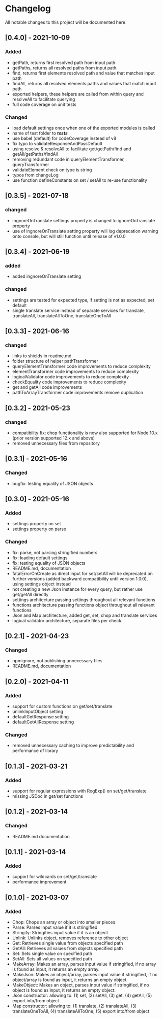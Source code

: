 # Changelog
All notable changes to this project will be documented here.

## [0.4.0] - 2021-10-09
### Added
- getPath, returns first resolved path from input path
- getPaths, returns all resolved paths from input path
- find, returns first elements resolved path and value that matches input path
- findAll, returns all resolved elements paths and values that match input path
- exported helpers, these helpers are called from within query and resolveAll to facilitate querying
- full code coverage on unit tests

### Changed
- load default settings once when one of the exported modules is called
- name of test folder to ___tests___
- use babel (default) for codeCoverage instead of v8
- fix typo to validateResponseAndPassDefault
- using resolve & resolveAll to facilitate get/getPath/find and getAll/getPaths/findAll
- removing redundant code in queryElementTransformer, queryTransformer
- validateElement check on type is string
- typos from changeLog
- use function defineConstants on set / setAll to re-use functionality

## [0.3.5] - 2021-07-18
### changed
- ingnoreOnTranslate settings property is changed to ignoreOnTranslate property
- use of ingnoreOnTranslate setting property will log deprecation warning onto console, but will still function until release of v1.0.0


## [0.3.4] - 2021-06-19
### added
- added ingnoreOnTranslate setting

### changed
- settings are tested for expected type, if setting is not as expected, set default
- single translate service instead of separate services for translate, translateAll, translateAllToOne, translateOneToAll

## [0.3.3] - 2021-06-16
### changed
- links to shields in readme.md
- folder structure of helper pathTransformer
- queryElementTransformer code improvements to reduce complexity
- elementTransformer code improvements to reduce complexity
- logicalValidator code improvements to reduce complexity
- checkEquality code improvements to reduce complexity
- get and getAll code improvements
- pathToArrayTransformer code improvements remove duplication


## [0.3.2] - 2021-05-23
### changed
- compatibility fix: chop functionality is now also supported for Node 10.x (prior version supported 12.x and above)
- removed unnecessary files from repository

## [0.3.1] - 2021-05-16
### Changed
- bugfix: testing equality of JSON objects

## [0.3.0] - 2021-05-16
### Added
- settings property on set
- settings property on parse

### Changed
- fix: parse, not parsing stringified numbers
- fix: loading default settings
- fix: testing equality of JSON objects
- README.md, documentation
- fatalErrorOnCreate as direct input for set/setAll will be deprecated on further versions (added backward compatibility until version 1.0.0), using settings object instead
- not creating a new Json instance for every query, but rather use get/getAll directly
- settings architecture passing settings throughout all relevant functions
- functions architecture passing functions object throughout all relevant functions
- Json and Map architecture, added get, set, chop and translate services
- logical validator architecture, separate files per check.

## [0.2.1] - 2021-04-23
### Changed
- npmignore, not publishing unnecessary files
- README.md, documentation

## [0.2.0] - 2021-04-11
### Added
- support for custom functions on get/set/translate
- unlinkInputObject setting
- defaultGetResponse setting
- defaultGetAllResponse setting

### Changed
- removed unnecessary caching to improve predictability and performance of library


## [0.1.3] - 2021-03-21
### Added
- support for regular expressions with RegExp() on set/get/translate
- missing JSDoc in get/set functions


## [0.1.2] - 2021-03-14
### Changed
- README.md documentation

## [0.1.1] - 2021-03-14
### Added
- support for wildcards on set/get/translate
- performance improvement

## [0.1.0] - 2021-03-07
### Added
- Chop: Chops an array or object into smaller pieces
- Parse: Parses input value if it is stringified
- Stringify: Stringifies input value if it is an object
- Unlink: Unlinks object, removes reference to other object
- Get: Retrieves single value from objects specified path
- GetAll: Retrieves all values from objects specified path
- Set: Sets single value on specified path
- SetAll: Sets all values on specified path
- MakeArray: Makes an array, parses input value if stringified, if no array is found as input, it returns an empty array.
- MakeJson: Makes an object/array, parses input value if stringified, if no object/array is found as input, it returns an empty object.
- MakeObject: Makes an object, parses input value if stringified, if no object is found as input, it returns an empty object.
- Json constructor: allowing to: (1) set, (2) setAll, (3) get, (4) getAll, (5) export into/from object
- Map constructor:  allowing to: (1) translate, (2) translateAll, (3) translateOneToAll, (4) translateAllToOne, (5) export into/from object
